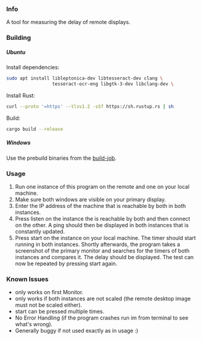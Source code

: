 ### Info
A tool for measuring the delay of remote displays.

### Building

##### Ubuntu

Install dependencies:
```bash
sudo apt install libleptonica-dev libtesseract-dev clang \
                 tesseract-ocr-eng libgtk-3-dev libclang-dev \
```
Install Rust:
```bash
curl --proto '=https' --tlsv1.2 -sSf https://sh.rustup.rs | sh
```

Build:
```bash
cargo build --release
```

##### Windows

Use the prebuild binaries from the [build-job](https://gitlab.rz.uni-freiburg.de/opensourcevdi/latency-tester/-/jobs).


### Usage
1. Run one instance of this program on the remote and one on your local machine.
2. Make sure both windows are visible on your primary display.
3. Enter the IP address of the machine that is reachable by both in both instances.
4. Press listen on the instance the is reachable by both and then connect on the other.
   A ping should then be displayed in both instances that is constantly updated.
5. Press start on the instance on your local machine. The timer should start running in both instances.
   Shortly afterwards, the program takes a screenshot of the primary monitor and searches for the timers of both instances and compares it. The delay should be displayed. The test can now be repeated by pressing start again.


### Known Issues
- only works on first Monitor.
- only works if both instances are not scaled (the remote desktop image must not be scaled either).
- start can be pressed multiple times.
- No Error Handling (if the program crashes run im from terminal to see what's wrong).
- Generally buggy if not used exactly as in usage :)
